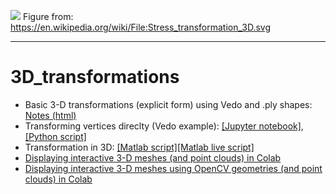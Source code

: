 
![](https://upload.wikimedia.org/wikipedia/commons/7/76/Stress_transformation_3D.svg)
Figure from: https://en.wikipedia.org/wiki/File:Stress_transformation_3D.svg

---

# 3D_transformations

- Basic 3-D transformations (explicit form) using Vedo and .ply shapes: [Notes (html)](https://htmlpreview.github.io/?https://github.com/eraldoribeiro/3D_transformations/blob/main/transformations3D.html)
- Transforming vertices direclty (Vedo example): [[Jupyter notebook]](https://github.com/eraldoribeiro/3D_transformations/blob/main/transformingVerticesDirectly.ipynb), [[Python script]](https://github.com/eraldoribeiro/3D_transformations/blob/main/transformingVerticesDirectly.py) 
- Transformation in 3D: [[Matlab script]](https://github.com/eraldoribeiro/3D_transformations/blob/main/transformations_3D.m)[[Matlab live script]](https://github.com/eraldoribeiro/3D_transformations/blob/main/transformations_3D.mlx)
- [Displaying interactive 3-D meshes (and point clouds) in Colab](https://nbviewer.org/github/eraldoribeiro/rendering3DinColab/blob/main/displayMeshInColabUsingOpen3DandPlotly.ipynb)
- [Displaying interactive 3-D meshes using OpenCV geometries (and point clouds) in Colab](https://nbviewer.org/github/eraldoribeiro/render3DColabUsingOpen3D_drawGeometries/blob/main/MeshInColab_Open3DGeometries.ipynb)



